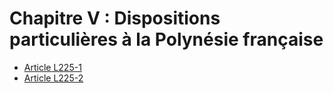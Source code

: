 # Chapitre V : Dispositions particulières à la Polynésie française

- [Article L225-1](article-l225-1.md)
- [Article L225-2](article-l225-2.md)
